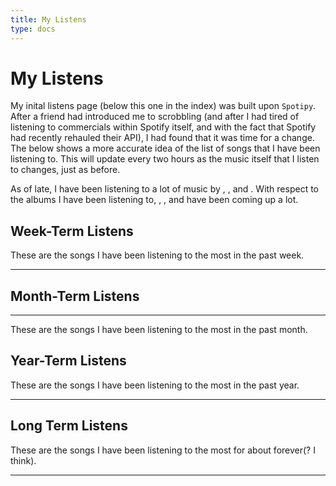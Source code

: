 ```yaml
---
title: My Listens
type: docs
---
```


# **My Listens**
My inital listens page (below this one in the index) was built upon `Spotipy`. After a friend had introduced me to scrobbling (and after I had tired of listening to commercials within Spotify itself, and with the fact that Spotify had recently rehauled their API), I had found that it was time for a change. The below shows a more accurate idea of the list of songs that I have been listening to. This will update every two hours as the music itself that I listen to changes, just as before.

As of late, I have been listening to a lot of music by <span style="float:None;" id="art1"></span>, <span style="float:None;" id="art2"></span>, and <span style="float:None;" id="art3"></span>. With respect to the albums I have been listening to, <span style="float:None;" id="alb1"></span>, <span style="float:None;" id="alb2"></span>, and <span style="float:None;" id="alb3"></span> have been coming up a lot. 


## Week-Term Listens
These are the songs I have been listening to the most in the past week. 
___
<div class="song-list">
    <p id="songs"></p>
</div>
<script src="../scrobbling_listens.js"></script>

## Month-Term Listens
___
These are the songs I have been listening to the most in the past month.
<div class="month-song-list">
    <p id="month-songs"></p>
</div>

## Year-Term Listens
These are the songs I have been listening to the most in the past year.
___
<div class="med-song-list">
    <p id="med-songs"></p>
</div>

## Long Term Listens
These are the songs I have been listening to the most for about forever(? I think).
___
<div class="long-song-list">
    <p id="long-songs"></p>
</div>
